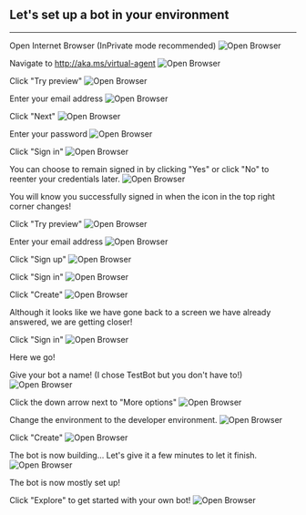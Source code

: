 ## Let's set up a bot in your environment
---

Open Internet Browser (InPrivate mode recommended)
![Open Browser](BS01.png)

Navigate to http://aka.ms/virtual-agent
![Open Browser](BS02.png) 

Click "Try preview"
![Open Browser](BS03.png) 

Enter your email address
![Open Browser](BS04.png) 

Click "Next"
![Open Browser](BS05.png) 

Enter your password
![Open Browser](BS06.png) 

Click "Sign in"
![Open Browser](BS07.png) 

You can choose to remain signed in by clicking "Yes" or click "No" to reenter your credentials later. 
![Open Browser](BS08.png) 

You will know you successfully signed in when the icon in the top right corner changes!

Click "Try preview"
![Open Browser](BS09.png) 

Enter your email address
![Open Browser](BS10.png) 

Click "Sign up"
![Open Browser](BS11.png) 

Click "Sign in"
![Open Browser](BS12.png) 

Click "Create"
![Open Browser](BS13.png) 

Although it looks like we have gone back to a screen we have already answered, we are getting closer!

Click "Sign in"
![Open Browser](BS14.png) 

Here we go!

Give your bot a name! (I chose TestBot but you don't have to!)
![Open Browser](BS15.png) 

Click the down arrow next to "More options"
![Open Browser](BS16.png) 

Change the environment to the developer environment.
![Open Browser](BS17.png) 

Click "Create"
![Open Browser](BS18.png) 

The bot is now building... Let's give it a few minutes to let it finish.
![Open Browser](BS19.png) 

The bot is now mostly set up!

Click "Explore" to get started with your own bot!
![Open Browser](BS20.png) 